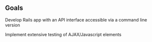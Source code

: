 ## Goals

Develop Rails app with an API interface accessible via a command line version

Implement extensive testing of AJAX/Javascript elements
